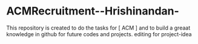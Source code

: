 # ACMRecruitment--Hrishinandan-
This repository is created to do the tasks for [ ACM ] and to build a greaat knowledge in github for future codes and projects.
editing for project-idea
